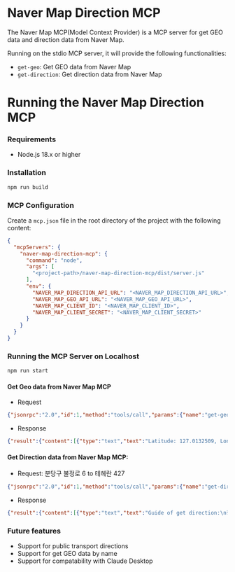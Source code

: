 # Naver Map Direction MCP

The Naver Map MCP(Model Context Provider) is a MCP server for get GEO data and direction data from Naver Map.

Running on the stdio MCP server, it will provide the following functionalities:
- `get-geo`: Get GEO data from Naver Map
- `get-direction`: Get direction data from Naver Map

# Running the Naver Map Direction MCP

### Requirements

- Node.js 18.x or higher

### Installation
```bash
npm run build
```

### MCP Configuration

Create a `mcp.json` file in the root directory of the project with the following content:

```json
{
  "mcpServers": {
    "naver-map-direction-mcp": {
      "command": "node",
      "args": [
        "<project-path>/naver-map-direction-mcp/dist/server.js"
      ],
      "env": {
        "NAVER_MAP_DIRECTION_API_URL": "<NAVER_MAP_DIRECTION_API_URL>",
        "NAVER_MAP_GEO_API_URL": "<NAVER_MAP_GEO_API_URL>",
        "NAVER_MAP_CLIENT_ID": "<NAVER_MAP_CLIENT_ID>",
        "NAVER_MAP_CLIENT_SECRET": "<NAVER_MAP_CLIENT_SECRET>"
      }
    }
  }
}
```

### Running the MCP Server on Localhost
```bash
npm run start
```

#### Get Geo data from Naver Map MCP
- Request
```json
{"jsonrpc":"2.0","id":1,"method":"tools/call","params":{"name":"get-geo","arguments":{"address":"분당구 불정로 6"}}}
```

- Response
```json
{"result":{"content":[{"type":"text","text":"Latitude: 127.0132509, Longitude: 37.4856729"}]},"jsonrpc":"2.0","id":1}
```

#### Get Direction data from Naver Map MCP:

- Request: 분당구 불정로 6 to 테헤란 427
```json
{"jsonrpc":"2.0","id":1,"method":"tools/call","params":{"name":"get-direction","arguments":{"start":"127.1054328,37.3595963","goal":"127.0536603,37.5063712"}}}
```

- Response
```json
{"result":{"content":[{"type":"text","text":"Guide of get direction:\n정자일로1사거리에서 유턴\n'서울, 판교IC' 방면으로 우회전\n'서울, 수서, 성남시청·성남시의회' 방면으로 오른쪽 도로 주행\n'분당수서로' 방면으로 왼쪽 도시고속도로 진입\n벌말지하차도에서 지하차도 진입\n수서지하차도에서 지하차도 진입\n'김포공항, 강일IC, 잠실대교' 방면으로 오른쪽 도시고속도로 출구\n'강일IC, 잠실대교' 방면으로 왼쪽 방향\n봉은교에서 '올림픽대로(김포공항·강일IC), 코엑스·삼성역' 방면으로 우회전\n종합운동장에서 '장지동, 가락시장' 방면으로 우회전\n종합운동장에서 '삼성역' 방면으로 우회전\n'테헤란로69길' 방면으로 우회전\n'삼성로91길' 방면으로 우회전\n목적지"}]},"jsonrpc":"2.0","id":1}
```

### Future features
- Support for public transport directions
- Support for get GEO data by name
- Support for compatability with Claude Desktop